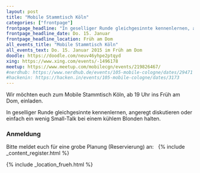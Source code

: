 ```yaml
---
layout: post
title: "Mobile Stammtisch Köln"
categories: ["frontpage"]
frontpage_headline: "In geselliger Runde gleichgesinnte kennenlernen, angeregt diskutieren oder einfach ein wenig Small-Talk bei einem kühlem Blonden halten."
frontpage_headline_date: Do. 15. Januar
frontpage_headline_location: Früh am Dom
all_events_title: "Mobile Stammtisch Köln"
all_events_text: Do. 15. Januar 2015 im Früh am Dom
doodle: https://doodle.com/neuv46yhpe2ptqyd
xing: https://www.xing.com/events/-1496178
meetup: https://www.meetup.com/mobilecgn/events/219826467/
#nerdhub: https://www.nerdhub.de/events/105-mobile-cologne/dates/29471
#hackenin: https://hacken.in/events/105-mobile-cologne/dates/3173
---
```


<p>
	Wir möchten euch zum Mobile Stammtisch Köln, ab 19 Uhr ins Früh am Dom, einladen.
</p>
<p>
	In geselliger Runde gleichgesinnte kennenlernen, angeregt diskutieren oder einfach ein wenig Small-Talk bei einem kühlem Blonden halten.
</p>

<h3>Anmeldung</h3>
<p>
	Bitte meldet euch für eine grobe Planung (Reservierung) an: &nbsp;
	{% include _content_register.html %}
</p>

{% include _location_frueh.html %}
